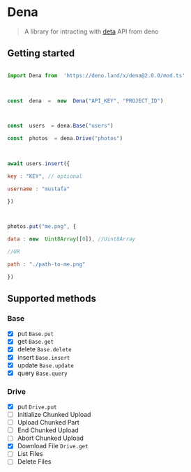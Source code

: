 
# Dena

>A library for intracting with [deta](https://deta.sh) API from deno

  
  

## Getting started

```js

import Dena from  'https://deno.land/x/dena@2.0.0/mod.ts'

  

const  dena  =  new  Dena("API_KEY", "PROJECT_ID")

  

const  users  = dena.Base("users")

const  photos  = dena.Drive("photos")

  

await users.insert({

key : "KEY", // optional

username : "mustafa"

})

  

photos.put("me.png", {

data : new  Uint8Array([0]), //Uint8Array

//OR

path : "./path-to-me.png"

})

```

  

## Supported methods

### Base

 - [x] put `Base.put`
 - [x] get `Base.get`
 - [x] delete `Base.delete`
 - [x] insert `Base.insert`
 - [x] update `Base.update`
 - [x] query `Base.query`
### Drive
- [x]  put `Drive.put`
- [ ] Initialize Chunked Upload 
- [ ] Upload Chunked Part
- [ ] End Chunked Upload
- [ ] Abort Chunked Upload
- [x] Download File `Drive.get`
- [ ] List Files
- [ ] Delete Files
